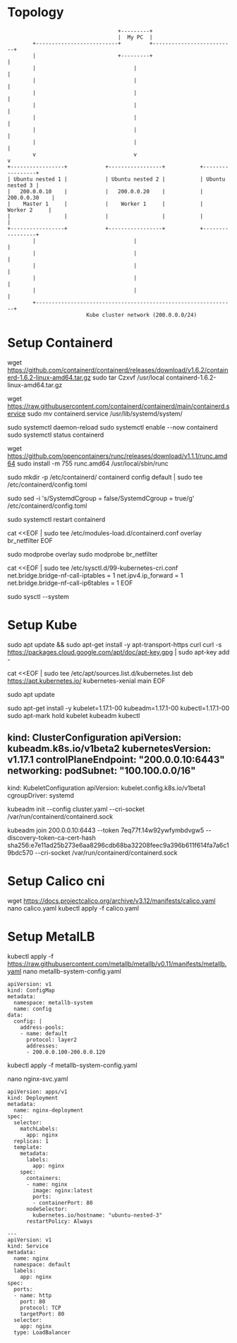 # Topology
```
                                   +---------+
                                   |  My PC  |
        +--------------------------+         +--------------------------+
        |                          +---------+                          |
        |                               |                               |
        |                               |                               |
        |                               |                               |
        |                               |                               |
        |                               |                               |
        |                               |                               |
        |                               |                               |
        v                               v                               v
+-----------------+            +-----------------+           +-----------------+
| Ubuntu nested 1 |            | Ubuntu nested 2 |           | Ubuntu nested 3 |
|   200.0.0.10    |            |   200.0.0.20    |           |   200.0.0.30    |
|    Master 1     |            |    Worker 1     |           |    Worker 2     |
|                 |            |                 |           |                 |
+-----------------+            +-----------------+           +-----------------+
        |                               |                               |
        |                               |                               |
        |                               |                               |
        |                               |                               |
        |                               |                               |
        +---------------------------------------------------------------+
                         Kube cluster network (200.0.0.0/24)
```

# Setup Containerd
wget https://github.com/containerd/containerd/releases/download/v1.6.2/containerd-1.6.2-linux-amd64.tar.gz
sudo tar Czxvf /usr/local containerd-1.6.2-linux-amd64.tar.gz

wget https://raw.githubusercontent.com/containerd/containerd/main/containerd.service
sudo mv containerd.service /usr/lib/systemd/system/

sudo systemctl daemon-reload
sudo systemctl enable --now containerd
sudo systemctl status containerd

wget https://github.com/opencontainers/runc/releases/download/v1.1.1/runc.amd64
sudo install -m 755 runc.amd64 /usr/local/sbin/runc

sudo mkdir -p /etc/containerd/
containerd config default | sudo tee /etc/containerd/config.toml

sudo sed -i 's/SystemdCgroup \= false/SystemdCgroup \= true/g' /etc/containerd/config.toml

sudo systemctl restart containerd

cat <<EOF | sudo tee /etc/modules-load.d/containerd.conf 
overlay 
br_netfilter 
EOF

sudo modprobe overlay 
sudo modprobe br_netfilter

cat <<EOF | sudo tee /etc/sysctl.d/99-kubernetes-cri.conf 
net.bridge.bridge-nf-call-iptables = 1 
net.ipv4.ip_forward = 1 
net.bridge.bridge-nf-call-ip6tables = 1 
EOF

sudo sysctl --system

# Setup Kube
sudo apt update && sudo apt-get install -y apt-transport-https curl
curl -s https://packages.cloud.google.com/apt/doc/apt-key.gpg | sudo apt-key add -

cat <<EOF | sudo tee /etc/apt/sources.list.d/kubernetes.list
deb https://apt.kubernetes.io/ kubernetes-xenial main
EOF

sudo apt update

sudo apt-get install -y kubelet=1.17.1-00 kubeadm=1.17.1-00 kubectl=1.17.1-00
sudo apt-mark hold kubelet kubeadm kubectl

kind: ClusterConfiguration
apiVersion: kubeadm.k8s.io/v1beta2
kubernetesVersion: v1.17.1
controlPlaneEndpoint: "200.0.0.10:6443"
networking:
  podSubnet: "100.100.0.0/16"
---
kind: KubeletConfiguration
apiVersion: kubelet.config.k8s.io/v1beta1
cgroupDriver: systemd

kubeadm init --config cluster.yaml --cri-socket /var/run/containerd/containerd.sock

kubeadm join 200.0.0.10:6443 --token 7eq77f.14w92ywfymbdvgw5 --discovery-token-ca-cert-hash sha256:e7e11ad25b273e6aa8296cdb68ba32208feec9a396b611f614fa7a6c19bdc570 
--cri-socket /var/run/containerd/containerd.sock

# Setup Calico cni
wget https://docs.projectcalico.org/archive/v3.12/manifests/calico.yaml
nano calico.yaml
kubectl apply -f calico.yaml

# Setup MetalLB
kubectl apply -f https://raw.githubusercontent.com/metallb/metallb/v0.11/manifests/metallb.yaml
nano metallb-system-config.yaml
```
apiVersion: v1
kind: ConfigMap
metadata:
  namespace: metallb-system
  name: config
data:
  config: |
    address-pools:
    - name: default
      protocol: layer2
      addresses:
      - 200.0.0.100-200.0.0.120
```
kubectl apply -f metallb-system-config.yaml

nano nginx-svc.yaml
```
apiVersion: apps/v1
kind: Deployment
metadata:
  name: nginx-deployment
spec:
  selector:
    matchLabels:
      app: nginx
  replicas: 1
  template:
    metadata:
      labels:
        app: nginx
    spec:
      containers:
      - name: nginx
        image: nginx:latest
        ports:
        - containerPort: 80
      nodeSelector:
        kubernetes.io/hostname: "ubuntu-nested-3"
      restartPolicy: Always

---
apiVersion: v1
kind: Service
metadata:
  name: nginx
  namespace: default
  labels:
    app: nginx
spec:
  ports:
  - name: http
    port: 80
    protocol: TCP
    targetPort: 80
  selector:
    app: nginx
  type: LoadBalancer
```